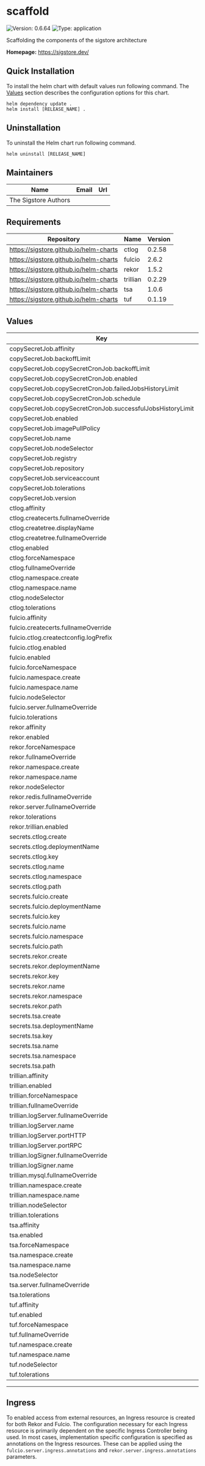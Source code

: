 # scaffold

<!-- This README.md is generated. Please edit README.md.gotmpl -->

![Version: 0.6.64](https://img.shields.io/badge/Version-0.6.64-informational?style=flat-square) ![Type: application](https://img.shields.io/badge/Type-application-informational?style=flat-square)

Scaffolding the components of the sigstore architecture

**Homepage:** <https://sigstore.dev/>

## Quick Installation

To install the helm chart with default values run following command.
The [Values](#Values) section describes the configuration options for this chart.

```shell
helm dependency update .
helm install [RELEASE_NAME] .
```

## Uninstallation

To uninstall the Helm chart run following command.

```shell
helm uninstall [RELEASE_NAME]
```

## Maintainers

| Name | Email | Url |
| ---- | ------ | --- |
| The Sigstore Authors |  |  |

## Requirements

| Repository | Name | Version |
|------------|------|---------|
| https://sigstore.github.io/helm-charts | ctlog | 0.2.58 |
| https://sigstore.github.io/helm-charts | fulcio | 2.6.2 |
| https://sigstore.github.io/helm-charts | rekor | 1.5.2 |
| https://sigstore.github.io/helm-charts | trillian | 0.2.29 |
| https://sigstore.github.io/helm-charts | tsa | 1.0.6 |
| https://sigstore.github.io/helm-charts | tuf | 0.1.19 |

## Values

| Key | Type | Default | Description |
|-----|------|---------|-------------|
| copySecretJob.affinity | object | `{}` |  |
| copySecretJob.backoffLimit | int | `6` |  |
| copySecretJob.copySecretCronJob.backoffLimit | int | `2` |  |
| copySecretJob.copySecretCronJob.enabled | bool | `false` |  |
| copySecretJob.copySecretCronJob.failedJobsHistoryLimit | int | `1` |  |
| copySecretJob.copySecretCronJob.schedule | string | `"*/5 * * * 1-5"` |  |
| copySecretJob.copySecretCronJob.successfulJobsHistoryLimit | int | `1` |  |
| copySecretJob.enabled | bool | `false` |  |
| copySecretJob.imagePullPolicy | string | `"IfNotPresent"` |  |
| copySecretJob.name | string | `"copy-secrets-job"` |  |
| copySecretJob.nodeSelector | object | `{}` |  |
| copySecretJob.registry | string | `"docker.io"` |  |
| copySecretJob.repository | string | `"alpine/k8s"` |  |
| copySecretJob.serviceaccount | string | `"tuf-secret-copy-job"` |  |
| copySecretJob.tolerations | list | `[]` |  |
| copySecretJob.version | string | `"sha256:fb0d2db81fb0f98abb1adf5246d6f0f4d19f34031afe4759cb7ad8e2eb8d2c01"` |  |
| ctlog.affinity | object | `{}` |  |
| ctlog.createcerts.fullnameOverride | string | `"ctlog-createcerts"` |  |
| ctlog.createtree.displayName | string | `"ctlog-tree"` |  |
| ctlog.createtree.fullnameOverride | string | `"ctlog-createtree"` |  |
| ctlog.enabled | bool | `true` |  |
| ctlog.forceNamespace | string | `"ctlog-system"` |  |
| ctlog.fullnameOverride | string | `"ctlog"` |  |
| ctlog.namespace.create | bool | `true` |  |
| ctlog.namespace.name | string | `"ctlog-system"` |  |
| ctlog.nodeSelector | object | `{}` |  |
| ctlog.tolerations | list | `[]` |  |
| fulcio.affinity | object | `{}` |  |
| fulcio.createcerts.fullnameOverride | string | `"fulcio-createcerts"` |  |
| fulcio.ctlog.createctconfig.logPrefix | string | `"sigstorescaffolding"` |  |
| fulcio.ctlog.enabled | bool | `false` |  |
| fulcio.enabled | bool | `true` |  |
| fulcio.forceNamespace | string | `"fulcio-system"` |  |
| fulcio.namespace.create | bool | `true` |  |
| fulcio.namespace.name | string | `"fulcio-system"` |  |
| fulcio.nodeSelector | object | `{}` |  |
| fulcio.server.fullnameOverride | string | `"fulcio-server"` |  |
| fulcio.tolerations | list | `[]` |  |
| rekor.affinity | object | `{}` |  |
| rekor.enabled | bool | `true` |  |
| rekor.forceNamespace | string | `"rekor-system"` |  |
| rekor.fullnameOverride | string | `"rekor"` |  |
| rekor.namespace.create | bool | `true` |  |
| rekor.namespace.name | string | `"rekor-system"` |  |
| rekor.nodeSelector | object | `{}` |  |
| rekor.redis.fullnameOverride | string | `"rekor-redis"` |  |
| rekor.server.fullnameOverride | string | `"rekor-server"` |  |
| rekor.tolerations | list | `[]` |  |
| rekor.trillian.enabled | bool | `false` |  |
| secrets.ctlog.create | bool | `false` |  |
| secrets.ctlog.deploymentName | string | `"ctlog"` |  |
| secrets.ctlog.key | string | `"public"` |  |
| secrets.ctlog.name | string | `"ctlog-public-key"` |  |
| secrets.ctlog.namespace | string | `"ctlog-system"` |  |
| secrets.ctlog.path | string | `"ctfe.pub"` |  |
| secrets.fulcio.create | bool | `false` |  |
| secrets.fulcio.deploymentName | string | `"fulcio-server"` |  |
| secrets.fulcio.key | string | `"cert"` |  |
| secrets.fulcio.name | string | `"fulcio-server-secret"` |  |
| secrets.fulcio.namespace | string | `"fulcio-system"` |  |
| secrets.fulcio.path | string | `"fulcio_v1.crt.pem"` |  |
| secrets.rekor.create | bool | `false` |  |
| secrets.rekor.deploymentName | string | `"rekor-server"` |  |
| secrets.rekor.key | string | `"key"` |  |
| secrets.rekor.name | string | `"rekor-public-key"` |  |
| secrets.rekor.namespace | string | `"rekor-system"` |  |
| secrets.rekor.path | string | `"rekor.pub"` |  |
| secrets.tsa.create | bool | `false` |  |
| secrets.tsa.deploymentName | string | `"tsa-server"` |  |
| secrets.tsa.key | string | `"cert-chain"` |  |
| secrets.tsa.name | string | `"tsa-cert-chain"` |  |
| secrets.tsa.namespace | string | `"tsa-system"` |  |
| secrets.tsa.path | string | `"tsa.certchain.pem"` |  |
| trillian.affinity | object | `{}` |  |
| trillian.enabled | bool | `true` |  |
| trillian.forceNamespace | string | `"trillian-system"` |  |
| trillian.fullnameOverride | string | `"trillian"` |  |
| trillian.logServer.fullnameOverride | string | `"trillian-logserver"` |  |
| trillian.logServer.name | string | `"trillian-logserver"` |  |
| trillian.logServer.portHTTP | int | `8090` |  |
| trillian.logServer.portRPC | int | `8091` |  |
| trillian.logSigner.fullnameOverride | string | `"trillian-logsigner"` |  |
| trillian.logSigner.name | string | `"trillian-logsigner"` |  |
| trillian.mysql.fullnameOverride | string | `"trillian-mysql"` |  |
| trillian.namespace.create | bool | `true` |  |
| trillian.namespace.name | string | `"trillian-system"` |  |
| trillian.nodeSelector | object | `{}` |  |
| trillian.tolerations | list | `[]` |  |
| tsa.affinity | object | `{}` |  |
| tsa.enabled | bool | `false` |  |
| tsa.forceNamespace | string | `"tsa-system"` |  |
| tsa.namespace.create | bool | `true` |  |
| tsa.namespace.name | string | `"tsa-system"` |  |
| tsa.nodeSelector | object | `{}` |  |
| tsa.server.fullnameOverride | string | `"tsa-server"` |  |
| tsa.tolerations | list | `[]` |  |
| tuf.affinity | object | `{}` |  |
| tuf.enabled | bool | `false` |  |
| tuf.forceNamespace | string | `"tuf-system"` |  |
| tuf.fullnameOverride | string | `"tuf"` |  |
| tuf.namespace.create | bool | `true` |  |
| tuf.namespace.name | string | `"tuf-system"` |  |
| tuf.nodeSelector | object | `{}` |  |
| tuf.tolerations | list | `[]` |  |

----------------------------------------------

## Ingress

To enabled access from external resources, an Ingress resource is created for both Rekor and Fulcio. The configuration necessary for each Ingress resource is primarily dependent on the specific Ingress Controller being used. In most cases, implementation specific configuration is specified as annotations on the Ingress resources. These can be applied using the `fulcio.server.ingress.annotations` and `rekor.server.ingress.annotations` parameters.

